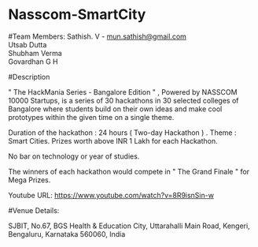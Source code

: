 # Nasscom-SmartCity

#Team Members:
Sathish. V - mun.sathish@gmail.com <br/>
Utsab Dutta <br/>
Shubham Verma <br/>
Govardhan G H

#Description

" The HackMania Series - Bangalore Edition " , Powered by NASSCOM 10000 Startups, is a series of 30 hackathons in 30 selected colleges of Bangalore where students build on their own ideas and make cool prototypes within the given time on a single theme.

Duration of the hackathon : 24 hours ( Two-day Hackathon ) .
Theme : Smart Cities.
Prizes worth above INR 1 Lakh for each Hackathon.

No bar on technology or year of studies.

The winners of each hackathon would compete in " The Grand Finale " for Mega Prizes.

Youtube URL:
https://www.youtube.com/watch?v=8R9isnSin-w

#Venue Details:

SJBIT, No.67, BGS Health & Education City, Uttarahalli Main Road, Kengeri, Bengaluru, Karnataka 560060, India

